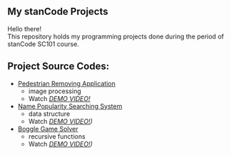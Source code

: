 ## My stanCode Projects
Hello there!\
This repository holds my programming projects done during the period of stanCode SC101 course.

## Project Source Codes:
* [Pedestrian Removing Application](https://github.com/JJerry12/MystanCodeProjects/blob/main/stanCode_Projects/pedestrian_removing_application/stanCodoshop.py)
  * image processing  
  * Watch *[DEMO VIDEO!](https://drive.google.com/file/d/1LdH3y4CAdWnmPoQHhhm_nvok1Fp7f_gb/view?usp=share_link)* 
* [Name Popularity Searching System](https://github.com/JJerry12/MystanCodeProjects/blob/main/stanCode_Projects/name_popularity_searching_system/babynames.py)
  * data structure
  * Watch *[DEMO VIDEO!](https://drive.google.com/file/d/1t0tJMA-gOP0N7mqKok3Q3s1xTqEWYIUA/view?usp=share_link))* 
* [Boggle Game Solver](https://github.com/JJerry12/MystanCodeProjects/blob/main/stanCode_Projects/boggle_game_solver/boggle.py)
  * recursive functions
  * Watch *[DEMO VIDEO!](https://drive.google.com/file/d/1-HsnLHQ4skieumFTdXL6y8_WmFs1xqnS/view?usp=share_link))* 

